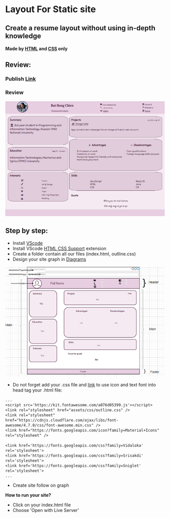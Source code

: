 # Layout For Static site

## Create a resume layout without using in-depth knowledge 

#### Made by [HTML](https://www.w3schools.com/html/html_intro.asp) and [CSS](https://www.w3schools.com/css/) only

## **Review:**

### Publish [Link](https://cranky-montalcini-fb779b.netlify.app/)

### Review

![image](https://github.com/BuiHongChien/resume-layout/blob/master/assets/images/resume.png)

## **Step by step:**

- Install [VScode](https://code.visualstudio.com/)
- Install VScode [HTML CSS Support](https://marketplace.visualstudio.com/items?itemName=ecmel.vscode-html-css#review-details) extension
- Create a folder contain all our files (index.html, outline.css)
- Design your site graph in [Diagrams](https://www.diagrams.net/)

![graph](https://github.com/BuiHongChien/resume-layout/blob/master/assets/images/graph.png)
- Do not forget add your .css file and [link](https://kit.fontawesome.com/a076d05399.js) to use icon and text font into head tag your .html file:

<head>

    ...
    <script src='https://kit.fontawesome.com/a076d05399.js'></script>
    <link rel="stylesheet" href="assets/css/outline.css" />
    <link rel="stylesheet" href="https://cdnjs.cloudflare.com/ajax/libs/font-awesome/4.7.0/css/font-awesome.min.css" />
    <link href="https://fonts.googleapis.com/icon?family=Material+Icons" rel="stylesheet" />

    <link href='https://fonts.googleapis.com/css?family=Vidaloka' rel='stylesheet'>
    <link href='https://fonts.googleapis.com/css?family=Srisakdi' rel='stylesheet'>
    <link href='https://fonts.googleapis.com/css?family=Sniglet' rel='stylesheet'>
    ...

</head>

- Create site follow on graph

**How to run your site?**
- Click on your index.html file
- Choose 'Open with Live Server'
